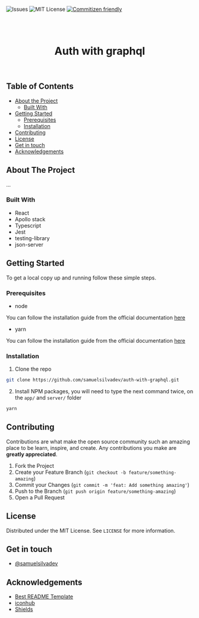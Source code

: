![Issues](https://img.shields.io/github/issues/samuelsilvadev/back-to-top?style=flat-square)
![MIT License](https://img.shields.io/github/license/samuelsilvadev/back-to-top?style=flat-square)
[![Commitizen friendly](https://img.shields.io/badge/commitizen-friendly-brightgreen.svg)](http://commitizen.github.io/cz-cli/)

<br />
<br />

<h1 align="center">Auth with graphql</h1>
<br />

## Table of Contents

- [About the Project](#about-the-project)
  - [Built With](#built-with)
- [Getting Started](#getting-started)
  - [Prerequisites](#prerequisites)
  - [Installation](#installation)
- [Contributing](#contributing)
- [License](#license)
- [Get in touch](#get-in-touch)
- [Acknowledgements](#acknowledgements)

## About The Project

...

### Built With

- React
- Apollo stack
- Typescript
- Jest
- testing-library
- json-server

## Getting Started

To get a local copy up and running follow these simple steps.

### Prerequisites

- node

You can follow the installation guide from the official documentation
[here](https://nodejs.org/en/)

- yarn

You can follow the installation guide from the official documentation
[here](https://classic.yarnpkg.com/en/docs/install/)

### Installation

1. Clone the repo

```sh
git clone https://github.com/samuelsilvadev/auth-with-graphql.git
```

2. Install NPM packages, you will need to type the next command twice, on the `app/` and `server/` folder

```sh
yarn
```

## Contributing

Contributions are what make the open source community such an amazing place to
be learn, inspire, and create. Any contributions you make are **greatly
appreciated**.

1. Fork the Project
2. Create your Feature Branch (`git checkout -b feature/something-amazing`)
3. Commit your Changes (`git commit -m 'feat: Add something amazing'`)
4. Push to the Branch (`git push origin feature/something-amazing`)
5. Open a Pull Request

## License

Distributed under the MIT License. See `LICENSE` for more information.

## Get in touch

- [@samuelsilvadev](https://twitter.com/samuelsilvadev)

## Acknowledgements

- [Best README Template](https://github.com/othneildrew/Best-README-Template)
- [iconhub](https://iconhub.io/)
- [Shields](https://shields.io/)